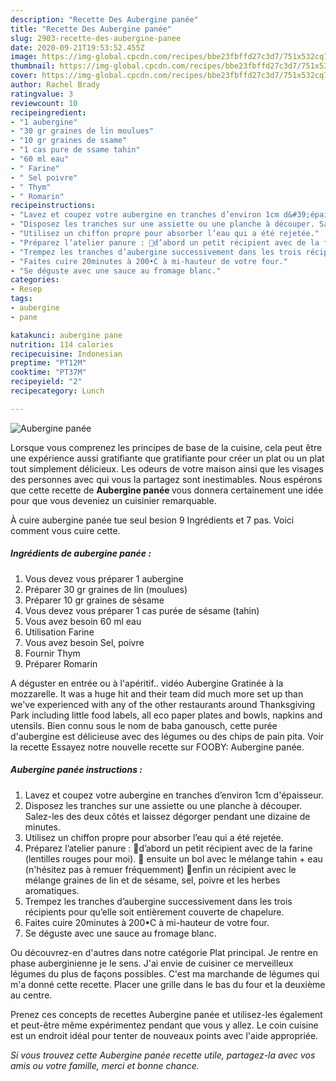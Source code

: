 ```yaml
---
description: "Recette Des Aubergine panée"
title: "Recette Des Aubergine panée"
slug: 2903-recette-des-aubergine-panee
date: 2020-09-21T19:53:52.455Z
image: https://img-global.cpcdn.com/recipes/bbe23fbffd27c3d7/751x532cq70/aubergine-panee-photo-principale-de-la-recette.jpg
thumbnail: https://img-global.cpcdn.com/recipes/bbe23fbffd27c3d7/751x532cq70/aubergine-panee-photo-principale-de-la-recette.jpg
cover: https://img-global.cpcdn.com/recipes/bbe23fbffd27c3d7/751x532cq70/aubergine-panee-photo-principale-de-la-recette.jpg
author: Rachel Brady
ratingvalue: 3
reviewcount: 10
recipeingredient:
- "1 aubergine"
- "30 gr graines de lin moulues"
- "10 gr graines de ssame"
- "1 cas pure de ssame tahin"
- "60 ml eau"
- " Farine"
- " Sel poivre"
- " Thym"
- " Romarin"
recipeinstructions:
- "Lavez et coupez votre aubergine en tranches d’environ 1cm d&#39;épaisseur."
- "Disposez les tranches sur une assiette ou une planche à découper. Salez-les des deux côtés et laissez dégorger pendant une dizaine de minutes."
- "Utilisez un chiffon propre pour absorber l’eau qui a été rejetée."
- "Préparez l’atelier panure : 🔹d’abord un petit récipient avec de la farine (lentilles rouges pour moi). 🔹 ensuite un bol avec le mélange tahin + eau (n&#39;hésitez pas à remuer fréquemment) 🔹enfin un récipient avec le mélange graines de lin et de sésame, sel, poivre et les herbes aromatiques."
- "Trempez les tranches d’aubergine successivement dans les trois récipients pour qu’elle soit entièrement couverte de chapelure."
- "Faites cuire 20minutes à 200•C à mi-hauteur de votre four."
- "Se déguste avec une sauce au fromage blanc."
categories:
- Resep
tags:
- aubergine
- pane

katakunci: aubergine pane 
nutrition: 114 calories
recipecuisine: Indonesian
preptime: "PT12M"
cooktime: "PT37M"
recipeyield: "2"
recipecategory: Lunch

---
```



![Aubergine panée](https://img-global.cpcdn.com/recipes/bbe23fbffd27c3d7/751x532cq70/aubergine-panee-photo-principale-de-la-recette.jpg)

Lorsque vous comprenez les principes de base de la cuisine, cela peut être une expérience aussi gratifiante que gratifiante pour créer un plat ou un plat tout simplement délicieux. Les odeurs de votre maison ainsi que les visages des personnes avec qui vous la partagez sont inestimables. Nous espérons que cette recette de <strong> Aubergine panée </strong> vous donnera certainement une idée pour que vous deveniez un cuisinier remarquable.

<!--inarticleads1-->

À cuire aubergine panée tue seul besion 9 Ingrédients et 7 pas. Voici comment vous cuire cette.

##### Ingrédients de aubergine panée :

1. Vous devez vous préparer 1 aubergine
1. Préparer 30 gr graines de lin (moulues)
1. Préparer 10 gr graines de sésame
1. Vous devez vous préparer 1 cas purée de sésame (tahin)
1. Vous avez besoin 60 ml eau
1. Utilisation  Farine
1. Vous avez besoin  Sel, poivre
1. Fournir  Thym
1. Préparer  Romarin


A déguster en entrée ou à l&#39;apéritif.. vidéo Aubergine Gratinée à la mozzarelle. It was a huge hit and their team did much more set up than we&#39;ve experienced with any of the other restaurants around Thanksgiving Park including little food labels, all eco paper plates and bowls, napkins and utensils. Bien connu sous le nom de baba ganousch, cette purée d&#39;aubergine est délicieuse avec des légumes ou des chips de pain pita. Voir la recette Essayez notre nouvelle recette sur FOOBY: Aubergine panée. 

<!--inarticleads2-->

##### Aubergine panée instructions :

1. Lavez et coupez votre aubergine en tranches d’environ 1cm d&#39;épaisseur.
1. Disposez les tranches sur une assiette ou une planche à découper. Salez-les des deux côtés et laissez dégorger pendant une dizaine de minutes.
1. Utilisez un chiffon propre pour absorber l’eau qui a été rejetée.
1. Préparez l’atelier panure : 🔹d’abord un petit récipient avec de la farine (lentilles rouges pour moi). 🔹 ensuite un bol avec le mélange tahin + eau (n&#39;hésitez pas à remuer fréquemment) 🔹enfin un récipient avec le mélange graines de lin et de sésame, sel, poivre et les herbes aromatiques.
1. Trempez les tranches d’aubergine successivement dans les trois récipients pour qu’elle soit entièrement couverte de chapelure.
1. Faites cuire 20minutes à 200•C à mi-hauteur de votre four.
1. Se déguste avec une sauce au fromage blanc.


Ou découvrez-en d&#39;autres dans notre catégorie Plat principal. Je rentre en phase auberginienne je le sens. J&#39;ai envie de cuisiner ce merveilleux légumes du plus de façons possibles. C&#39;est ma marchande de légumes qui m&#39;a donné cette recette. Placer une grille dans le bas du four et la deuxième au centre. 

<!--inarticleads1-->

<p>
Prenez ces concepts de recettes Aubergine panée et utilisez-les également et peut-être même expérimentez pendant que vous y allez. Le coin cuisine est un endroit idéal pour tenter de nouveaux points avec l'aide appropriée.
</p>

<p>
<i>Si vous trouvez cette Aubergine panée recette utile, partagez-la avec vos amis ou votre famille, merci et bonne chance.</i>
</p>
